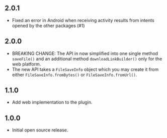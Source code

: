 ## 2.0.1

* Fixed an error in Android when receiving activity results from intents opened by the other packages (#1)

## 2.0.0

* BREAKING CHANGE: The API in now simplified into one single method `saveFile()` and an additional method `downloadLinkBuilder()` only for the web platform.
* The new API takes a `FileSaveInfo` object which you may create it from either `FileSaveInfo.fromBytes()` or `FileSaveInfo.fromUrl()`.

## 1.1.0

* Add web implementation to the plugin.

## 1.0.0

* Initial open source release.
